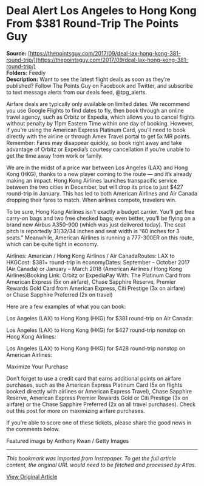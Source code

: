 # Deal Alert Los Angeles to Hong Kong From $381 Round-Trip The Points Guy

**Source:** [https://thepointsguy.com/2017/09/deal-lax-hong-kong-381-round-trip/](https://thepointsguy.com/2017/09/deal-lax-hong-kong-381-round-trip/)  
**Folders:** Feedly  
**Description:** Want to see the latest flight deals as soon as they’re published? Follow The Points Guy on Facebook and Twitter, and subscribe to text message alerts from our deals feed, @tpg_alerts.

Airfare deals are typically only available on limited dates. We recommend you use Google Flights to find dates to fly, then book through an online travel agency, such as Orbitz or Expedia, which allows you to cancel flights without penalty by 11pm Eastern Time within one day of booking. However, if you’re using the American Express Platinum Card, you’ll need to book directly with the airline or through Amex Travel portal to get 5x MR points. Remember: Fares may disappear quickly, so book right away and take advantage of Orbitz or Expedia’s courtesy cancellation if you’re unable to get the time away from work or family.

We are in the midst of a price war between Los Angeles (LAX) and Hong Kong (HKG), thanks to a new player coming to the route — and it’s already making an impact. Hong Kong Airlines launches transpacific service between the two cities in December, but will drop its price to just $427 round-trip in January. This has led to both American Airlines and Air Canada dropping their fares to match. When airlines compete, travelers win.

To be sure, Hong Kong Airlines isn’t exactly a budget carrier. You’ll get free carry-on bags and two free checked bags; even better, you’ll be flying on a brand new Airbus A350-900 (which was just delivered today). The seat pitch is reportedly 31/32/34 inches and seat width is “60 inches for 3 seats.” Meanwhile, American Airlines is running a 777-300ER on this route, which can be quite tight in economy.

Airlines: American / Hong Kong Airlines / Air CanadaRoutes: LAX to HKGCost: $381+ round-trip in economyDates: September – October 2017 (Air Canada) or January – March 2018 (American Airlines / Hong Kong Airlines)Booking Link: Orbitz or ExpediaPay With: The Platinum Card from American Express (5x on airfare), Chase Sapphire Reserve, Premier Rewards Gold Card from American Express, Citi Prestige (3x on airfare) or Chase Sapphire Preferred (2x on travel)

Here are a few examples of what you can book:

Los Angeles (LAX) to Hong Kong (HKG) for $381 round-trip on Air Canada:

Los Angeles (LAX) to Hong Kong (HKG) for $427 round-trip nonstop on Hong Kong Airlines:

Los Angeles (LAX) to Hong Kong (HKG) for $428 round-trip nonstop on American Airlines:

Maximize Your Purchase

Don’t forget to use a credit card that earns additional points on airfare purchases, such as the American Express Platinum Card (5x on flights booked directly with airlines or American Express Travel), Chase Sapphire Reserve, American Express Premier Rewards Gold or Citi Prestige (3x on airfare) or the Chase Sapphire Preferred (2x on all travel purchases). Check out this post for more on maximizing airfare purchases.

If you’re able to score one of these tickets, please share the good news in the comments below.

Featured image by Anthony Kwan / Getty Images


---

*This bookmark was imported from Instapaper. To get the full article content, the original URL would need to be fetched and processed by Atlas.*

[View Original Article](https://thepointsguy.com/2017/09/deal-lax-hong-kong-381-round-trip/)